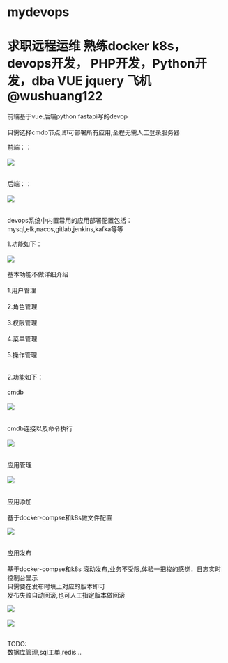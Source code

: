 # mydevops
# 求职远程运维  熟练docker k8s，devops开发， PHP开发，Python开发，dba VUE jquery  飞机 @wushuang122
前端基于vue,后端python fastapi写的devop<br/><br/>
只需选择cmdb节点,即可部署所有应用,全程无需人工登录服务器


前端：：<br/><br/>
<img src="https://github.com/mono1688/mydevops/blob/main/%E5%89%8D%E7%AB%AFvue.jpg?raw=true"/><br/><br/>


后端：：<br/><br/>
<img src="https://github.com/mono1688/mydevops/blob/main/%E5%90%8E%E7%AB%AFastapi.jpg?raw=true"/><br/><br/>

devops系统中内置常用的应用部署配置包括：<br/>mysql,elk,nacos,gitlab,jenkins,kafka等等



1.功能如下：<br/><br/>
<img src="https://github.com/mono1688/mydevops/blob/main/%E7%9B%AE%E5%89%8D%E5%8A%9F%E8%83%BD.jpg?raw=true"/><br/><br/>
基本功能不做详细介绍<br/><br/>
1.用户管理<br/><br/>
2.角色管理<br/><br/>
3.权限管理<br/><br/>
4.菜单管理<br/><br/>
5.操作管理<br/><br/>

2.功能如下：<br/><br/>
cmdb<br/><br/>
<img src="https://github.com/mono1688/mydevops/blob/main/%E5%AE%9E%E4%BE%8B%E7%AE%A1%E7%90%86.jpg?raw=true"/><br/><br/>

cmdb连接以及命令执行<br/><br/>
<img src="https://github.com/mono1688/mydevops/blob/main/%E8%BF%9E%E6%8E%A5%E5%AE%9E%E4%BE%8B.jpg?raw=true"/><br/><br/>


应用管理<br/><br/>
<img src="https://github.com/mono1688/mydevops/blob/main/%E5%BA%94%E7%94%A8%E5%88%97%E8%A1%A8.jpg?raw=true"/><br/><br/>

应用添加<br/><br/>
基于docker-compse和k8s做文件配置<br/>

<img src="https://github.com/mono1688/mydevops/blob/main/%E6%B7%BB%E5%8A%A0%E5%BA%94%E7%94%A8.jpg?raw=true"/><br/><br/>

应用发布<br/><br/>
基于docker-compse和k8s 滚动发布,业务不受限,体验一把梭的感觉，日志实时控制台显示<br/>
只需要在发布时填上对应的版本即可<br/>
发布失败自动回滚,也可人工指定版本做回滚<br/>

<img src="https://github.com/mono1688/mydevops/blob/main/%E9%83%A8%E7%BD%B2%E5%BA%94%E7%94%A81.jpg?raw=true"/><br/><br/>
<img src="https://github.com/mono1688/mydevops/blob/main/%E9%83%A8%E7%BD%B2%E5%BA%94%E7%94%A822.jpg?raw=true"/><br/><br/>

TODO:<br/>
数据库管理,sql工单,redis...




